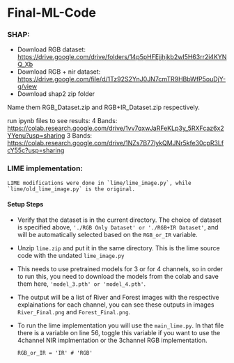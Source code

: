 # Final-ML-Code 
### SHAP:
- Download RGB dataset: https://drive.google.com/drive/folders/14p5pHFEjjhjkb2wI5H63rr2i4KYNQ_Xb
- Download RGB + nir dataset: https://drive.google.com/file/d/1Tz92S2YnJ0JN7cmTR9HBbWfP5ouDjY-g/view
- Download shap2 zip folder 

Name them RGB_Dataset.zip and RGB+IR_Dataset.zip respectively.

run ipynb files to see results:
4 Bands: https://colab.research.google.com/drive/1vv7qxwJaRFeKLp3y_5RXFcaz6x2YYenu?usp=sharing
3 Bands: https://colab.research.google.com/drive/1NZs7B77lykQMJNr5kfe30cpR3LfcY55c?usp=sharing


### LIME implementation:
    LIME modifications were done in `lime/lime_image.py`, while `lime/old_lime_image.py` is the original.

#### Setup Steps
+ Verify that the dataset is in the current directory. The choice of dataset is specified above, `'./RGB Only Dataset' or './RGB+IR Dataset'`, and will be automatically selected based on the `RGB_or_IR` variable.

+ Unzip `lime.zip` and put it in the same directory. This is the lime source code with the undated `lime_image.py`

+ This needs to use pretrained models for 3 or for 4 channels, so in order to run this, you need to download the models from the colab and save them here, `'model_3.pth' or 'model_4.pth'`.

+ The output will be a list of River and Forest images with the respective explainations for each channel, you can see these outputs in images `River_Final.png` and `Forest_Final.png`.

+ To run the lime implementation you will use the `main_lime.py`. In that file there is a variable on line 56, toggle this variable if you want to use the 4channel NIR implmentation or the 3channel RGB implementation.
    ```
    RGB_or_IR = 'IR' # 'RGB'
    ```
